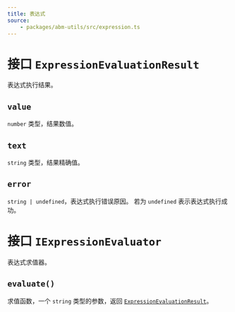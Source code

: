 ```yaml
---
title: 表达式
source:
	- packages/abm-utils/src/expression.ts
---
```


# 接口 `ExpressionEvaluationResult`
表达式执行结果。

## `value`
`number` 类型，结果数值。

## `text`
`string` 类型，结果精确值。

## `error`
`string | undefined`，表达式执行错误原因。
若为 `undefined` 表示表达式执行成功。

# 接口 `IExpressionEvaluator`
表达式求值器。

## `evaluate()`
求值函数，一个 `string` 类型的参数，返回 [`ExpressionEvaluationResult`](#接口-expressionevaluationresult)。
